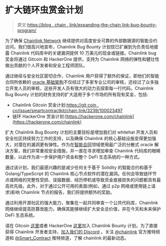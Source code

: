 # 扩大链环虫赏金计划

> 原文:[https://blog . chain . link/expanding-the-chain link-bug-bounty-program/](https://blog.chain.link/expanding-the-chainlink-bug-bounty-program/)

为了确保 [Chainlink Network](https://chain.link/) 继续提供对高度安全可靠的外部数据源的智能合约访问，我们很高兴地宣布，Chainlink Bug Bounty 计划现已扩展到为负责任地披露 Chainlink 代码库中的关键漏洞提供 10 万美元的现金或链接。Chainlink bug 奖金将通过 Gitcoin 和 HackerOne 提供，支持为 Chainlink 网络的弹性和健壮性做出贡献的个人开发者和安全工程师团队。

通过继续与安全社区密切合作，Chainlink 用户获得了额外的保证，即他们的智能合同所依赖的 [oracle 基础架构](https://chain.link/education/blockchain-oracles)不仅经过了多家专业公司的审核，还经过了众多独立开发人员的审核，这些开发人员有很大的动力去探索每一行代码。Chainlink Bug Bounty 计划的财务支持的扩大适用于多个市场的所有现有奖金，包括:

*   Chainlink Gitcoin 赏金计划:[https://git coin . co/issue/smartcontractkit/chain link/3239/100023497](https://gitcoin.co/issue/smartcontractkit/chainlink/3239/100023497)
*   链环 HackerOne 赏金计划:[https://hackerone.com/chainlink](https://hackerone.com/chainlink)

扩大 Chainlink Bug Bounty 计划的主要目标是增加我们对 whitehat 开发人员和安全社区持续努力工作的支持，以及确保 Chainlink 的核心基础设施变得更加强大，对潜在的漏洞更有弹性。作为在[智能合同](https://chain.link/education/smart-contracts)领域使用最广泛的分散式 oracle 解决方案，我们非常重视安全措施，并一直在寻求增加审查 Chainlink 代码库的眼睛数量，以此作为进一步保护用户资金和整个 DeFi 生态系统的一种方式。

通过该计划，我们最感兴趣的是减少任何关于基于 Solidity 的智能合约和基于 Golang/TypeScript 的 Chainlink 核心节点软件的潜在漏洞。任何会导致链环节点或网络的完整性受损、误报数据、经历停机或导致资金直接损失的问题都具有最高优先级。此外，对于通过公开可用的表面(例如，通过 p2p 网络或使用链上请求)影响 Chainlink 节点的报告，我们将提供额外的奖励。

通过利用开源社区的强大能力，聚集在一起共同审查一个公共代码库，Chainlink 网络继续提高防篡改能力，确保其能够继续扩大安全总价值，并在今天和未来保护 DeFi 生态系统。

请在 Gitcoin [这里](https://gitcoin.co/issue/smartcontractkit/chainlink/3239/100023497)或者 HackerOne [这里](https://hackerone.com/chainlink)加入 Chainlink Bounty 计划。为了直接获得 Chainlink 开发者支持，[加入我们的 Discord](https://discord.gg/aSK4zew) 。关注 [@chainlink](https://twitter.com/chainlink) 官方推特频道和 [@Smart_Contract](https://twitter.com/Smart_Contract) 推特频道，了解 chainlink 的最新动态。